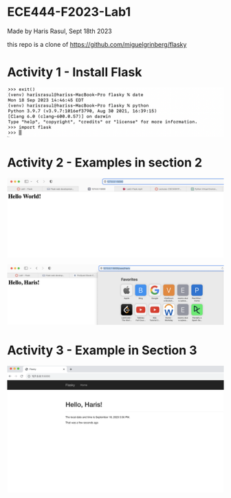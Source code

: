 # ECE444-F2023-Lab1

Made by Haris Rasul, Sept 18th 2023

this repo is a clone of https://github.com/miguelgrinberg/flasky

# Activity 1 - Install Flask

![Activity 1](images/Activity_1_Proof_of_Installation.png)

# Activity 2 - Examples in section 2

![Activity 21](images/Activity2-1.png)

![Activity 2](images/Activity2-2.png)

# Activity 3 - Example in Section 3

![Activity 3](images/Activity3.png)
